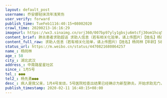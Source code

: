 ```yaml
---
layout: default_post
username: 乔安娜轻抹流年浅笑伤
user_verify: forward
publish_time: TueFeb1116:40:15+08002020
crawl_time: 20200213-16:16:29
imageurl: https://wx3.sinaimg.cn/orj360/007bp97yly1gbsju6mtcfj30om1hcq5h.jpg,https://wx3.sinaimg.cn/orj360/007bp97yly1gbsju6sgehj30aa0m8aap.jpg,https://wx3.sinaimg.cn/orj360/007bp97yly1gbsju6z022j30aa0m83z1.jpg
content_brief: 肺炎患者求助超话 求助人信息（若有相关化验单，请上传图片）【姓名】杨同林【年龄】58【所在城市】湖北武汉【所在小区、社区】中南路星星社区【患病时间】1月5号【联系方式】●●●【其他紧急联系人】杨先勇●●●【病情描述】病人是我父亲，1月4号发烧，5号医院检查出结果已经 ...全文
content_full_raw: 求助人信息（若有相关化验单，请上传图片）【姓名】杨同林【年龄】58【所在城市】湖北武汉【所在小区、社区】中南路星星社区【患病时间】1月5号【联系方式】●●●【其他紧急联系人】杨先勇●●●【病情描述】病人是我父亲，1月4号发烧，5号医院检查出结果已经确诊为新型肺炎。开始求助无门，社区也不管，门诊也不收。后来报警，打12345才进了东西湖区的方舱医院。但是住进去多天没有得到任何治疗，这几天听我爸反映情况又加严重了。而且我爸血压也高，以前还有其他类疾病，吃过很多激素药。希望能通过此求助渠道，让我父亲转到好一点的地方得到治疗。
status_url: https://m.weibo.cn/status/4470821680864257
name_: 杨同林
age_: 58
city_: 湖北武汉
address_: 中南路星星社区
since_: 1月5号
tel_: ●●●
tel2_: 杨先勇●●●
desc_: 病人是我父亲，1月4号发烧，5号医院检查出结果已经确诊为新型肺炎。开始求助无门，社区也不管，门诊也不收。后来报警，打12345才进了东西湖区的方舱医院。但是住进去多天没有得到任何治疗，这几天听我爸反映情况又加严重了。而且我爸血压也高，以前还有其他类疾病，吃过很多激素药。希望能通过此求助渠道，让我父亲转到好一点的地方得到治疗。
publish_timestamp: 2020-02-11 16:40:15+08:00
---
```

